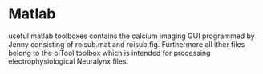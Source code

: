 # Matlab
useful matlab toolboxes
contains the calcium imaging GUI programmed by Jenny consisting of roisub.mat and roisub.fig.
Furthermore all ither files belong to the oiTool toolbox which is intended for processing electrophysiological Neuralynx files.
